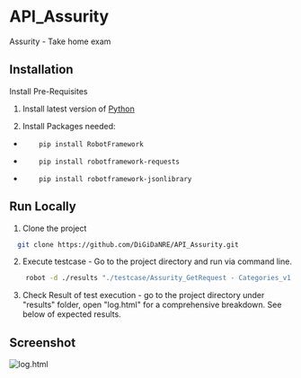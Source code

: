 
# API_Assurity

Assurity - Take home exam


## Installation

Install Pre-Requisites 

1. Install latest version of [Python](https://www.python.org/)

2.  Install Packages needed:   
    
 -         pip install RobotFramework
 -         pip install robotframework-requests
 -         pip install robotframework-jsonlibrary

##  Run Locally

1. Clone the project
```bash
  git clone https://github.com/DiGiDaNRE/API_Assurity.git
```
2. Execute testcase - Go to the project directory and run via command line.

```bash
    robot -d ./results "./testcase/Assurity_GetRequest - Categories_v1.robot"
```

3. Check Result of test execution - go to the project directory under "results" folder, open "log.html" for a comprehensive breakdown. See below of expected results.
   
## Screenshot
![log.html](https://snipboard.io/NZ8WuQ.jpg)
